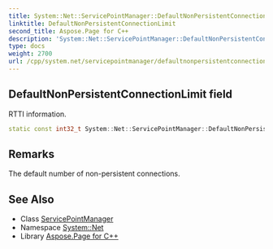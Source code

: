 ```yaml
---
title: System::Net::ServicePointManager::DefaultNonPersistentConnectionLimit field
linktitle: DefaultNonPersistentConnectionLimit
second_title: Aspose.Page for C++
description: 'System::Net::ServicePointManager::DefaultNonPersistentConnectionLimit field. RTTI information in C++.'
type: docs
weight: 2700
url: /cpp/system.net/servicepointmanager/defaultnonpersistentconnectionlimit/
---
```

## DefaultNonPersistentConnectionLimit field


RTTI information.

```cpp
static const int32_t System::Net::ServicePointManager::DefaultNonPersistentConnectionLimit
```

## Remarks


The default number of non-persistent connections. 
## See Also

* Class [ServicePointManager](../)
* Namespace [System::Net](../../)
* Library [Aspose.Page for C++](../../../)
